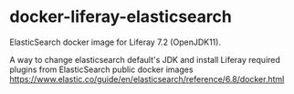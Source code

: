 # docker-liferay-elasticsearch
ElasticSearch docker image for Liferay 7.2 (OpenJDK11).

A way to change elasticsearch default's JDK and install Liferay required plugins from ElasticSearch public  docker images https://www.elastic.co/guide/en/elasticsearch/reference/6.8/docker.html
